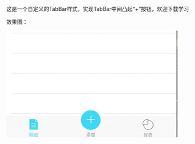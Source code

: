 这是一个自定义的TabBar样式，实现TabBar中间凸起“+”按钮，欢迎下载学习

效果图：

![screenshot](https://github.com/XuDeHong/MyTabBarDemo/blob/master/screenshot.jpg "screenshot")